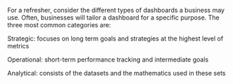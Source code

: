For a refresher, consider the different types of dashboards a business may use. Often, businesses will tailor a dashboard for a specific purpose. The three most common categories are:

Strategic: focuses on long term goals and strategies at the highest level of metrics

Operational: short-term performance tracking and intermediate goals

Analytical: consists of the datasets and the mathematics used in these sets
